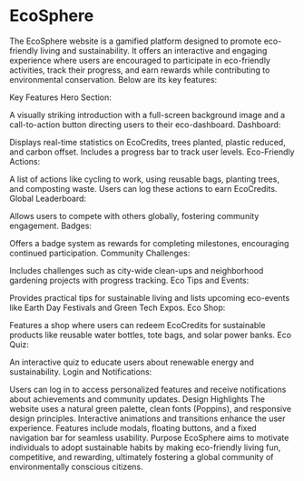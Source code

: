 # EcoSphere
The EcoSphere website is a gamified platform designed to promote eco-friendly living and sustainability. It offers an interactive and engaging experience where users are encouraged to participate in eco-friendly activities, track their progress, and earn rewards while contributing to environmental conservation. Below are its key features:

Key Features
Hero Section:

A visually striking introduction with a full-screen background image and a call-to-action button directing users to their eco-dashboard.
Dashboard:

Displays real-time statistics on EcoCredits, trees planted, plastic reduced, and carbon offset.
Includes a progress bar to track user levels.
Eco-Friendly Actions:

A list of actions like cycling to work, using reusable bags, planting trees, and composting waste.
Users can log these actions to earn EcoCredits.
Global Leaderboard:

Allows users to compete with others globally, fostering community engagement.
Badges:

Offers a badge system as rewards for completing milestones, encouraging continued participation.
Community Challenges:

Includes challenges such as city-wide clean-ups and neighborhood gardening projects with progress tracking.
Eco Tips and Events:

Provides practical tips for sustainable living and lists upcoming eco-events like Earth Day Festivals and Green Tech Expos.
Eco Shop:

Features a shop where users can redeem EcoCredits for sustainable products like reusable water bottles, tote bags, and solar power banks.
Eco Quiz:

An interactive quiz to educate users about renewable energy and sustainability.
Login and Notifications:

Users can log in to access personalized features and receive notifications about achievements and community updates.
Design Highlights
The website uses a natural green palette, clean fonts (Poppins), and responsive design principles.
Interactive animations and transitions enhance the user experience.
Features include modals, floating buttons, and a fixed navigation bar for seamless usability.
Purpose
EcoSphere aims to motivate individuals to adopt sustainable habits by making eco-friendly living fun, competitive, and rewarding, ultimately fostering a global community of environmentally conscious citizens.
